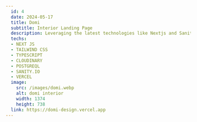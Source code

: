 ```yaml
---
  id: 4
  date: 2024-05-17
  title: Domi
  subtitle: Interior Landing Page
  description: Leveraging the latest technologies like Nextjs and Sanity.io on our website, we offer a seamless browsing experience as you discover our design projects and services.
  techs: 
  - NEXT JS
  - TAILWIND CSS
  - TYPESCRIPT
  - CLOUDINARY
  - POSTGREQL
  - SANITY.IO
  - VERCEL
  image:
    src: /images/domi.webp
    alt: domi interior
    width: 1374
    height: 738
  link: https://domi-design.vercel.app
---
```

